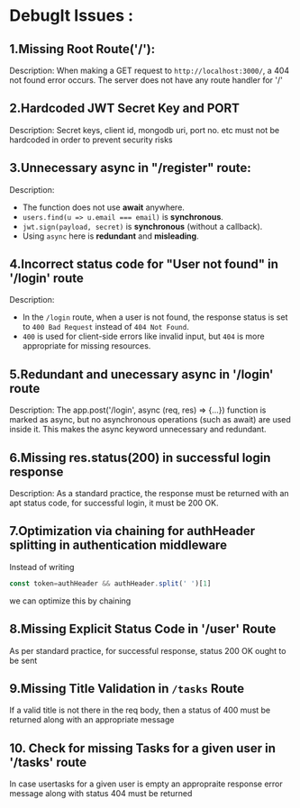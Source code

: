 # DebugIt Issues :
## 1.Missing Root Route('/'):
Description: When making a GET request to `http://localhost:3000/`, a 404 not found error occurs.
The server does not have any route handler for '/'

## 2.Hardcoded JWT Secret Key and PORT
Description: Secret keys, client id, mongodb uri, port no. etc must not be hardcoded in order to prevent security risks

## 3.Unnecessary async in "/register" route:
Description:
- The function does not use **await** anywhere.
- `users.find(u => u.email === email)` is **synchronous**.
- `jwt.sign(payload, secret)` is **synchronous** (without a callback).
- Using `async` here is **redundant** and **misleading**.

## 4.Incorrect status code for "User not found" in '/login' route
Description:
- In the `/login` route, when a user is not found, the response status is set to `400 Bad Request` instead of `404 Not Found`.
- `400` is used for client-side errors like invalid input, but `404` is more appropriate for missing resources.

## 5.Redundant and unecessary async in '/login' route
Description:
The app.post('/login', async (req, res) => {...}) function is marked as async, but no asynchronous operations (such as await) are used inside it.
This makes the async keyword unnecessary and redundant.

## 6.Missing res.status(200) in successful login response
Description:
As a standard practice, the response must be returned with an apt status code, for successful login, it must be 200 OK.

## 7.Optimization via chaining for authHeader splitting in authentication middleware
Instead of writing 
```js
const token=authHeader && authHeader.split(' ')[1]
```
we can optimize this by chaining

## 8.Missing Explicit Status Code in '/user' Route
As per standard practice, for successful response, status 200 OK ought to be sent

## 9.Missing Title Validation in `/tasks` Route
If a valid title is not there in the req body, then a status of 400 must be returned along with an appropriate message

## 10. Check for missing Tasks for a given user in '/tasks' route
In case usertasks for a given user is empty an appropraite response error message along with status 404 must be returned
